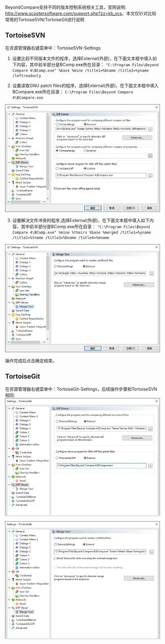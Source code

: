 BeyondCompare支持不同的版本控制系统相关工具，官网说明: <http://www.scootersoftware.com/support.php?zz=kb_vcs>。本文仅针对比较常用的TortoiseSVN/TortoiseGit进行说明

## TortoiseSVN

在资源管理器右键菜单中：TortoiseSVN-Settings

1. 设置比较不同版本文件的程序，选择External(外部)，在下面文本框中填入如下内容，其中前半部分是BComp.exe所在目录：
`"C:\Program Files\Beyond Compare 4\BComp.exe" %base %mine /title1=%bname /title2=%yname /leftreadonly`

2. 设置读取GNU patch files的程序，选择External(外部)，在下面文本框中填入BCompare.exe所在目录：
`C:\Program Files\Beyond Compare 4\BCompare.exe`

![](https://raw.githubusercontent.com/jiangxincode/PicGo/master/611264-20210109113438890-50940543.png)

3. 设置解决文件冲突的程序,选择External(外部)，在下面文本框中填入如下内容，其中前半部分是BComp.exe所在目录：
`"C:\Program Files\Beyond Compare 4\BComp.exe" %mine %theirs %base %merged /title1=%yname /title2=%tname /title3=%bname /title4=%mname`

![](https://raw.githubusercontent.com/jiangxincode/PicGo/master/611264-20210109113449706-495206858.png)

操作完成后点击确定结束。

## TortoiseGit

在资源管理器右键菜单中：TortoiseGit-Settings，后续操作步骤和TortoiseSVN相同:
![](https://raw.githubusercontent.com/jiangxincode/PicGo/master/611264-20210109113503069-903682193.png)

![](https://raw.githubusercontent.com/jiangxincode/PicGo/master/611264-20210109113508634-1811462627.png)
